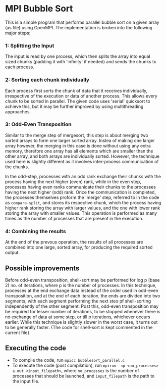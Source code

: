 # MPI Bubble Sort
This is a simple program that performs parallel bubble sort on a given array (as file) using OpenMPI. The implementation is broken into the following major steps:

### 1: Splitting the Input
The input is read by one process, which then splits the array into equal sized chunks (padding it with 'infinity' if needed) and sends the chunks to each process.

### 2: Sorting each chunk individually
Each process first sorts the chunk of data that it receives individually, irrespective of the execution or data of another process. This allows every chunk to be sorted in parallel. The given code uses 'serial' quicksort to achieve this, but it may be further improved by using multithreading approaches.

### 3: Odd-Even Transposition
Similar to the merge step of mergesort, this step is about merging two sorted arrays to form one larger sorted array. Instea of making one larger array however, the merging in this case is done without using any extra memory, therefore one array has all elements which are smaller than the other array, and both arrays are individually sorted. However, the technique used here is slightly different as it involves inter-process communication of the chunks.

In the odd-step, processes with an odd rank exchange their chunks with the process having the next higher (even) rank, while in the even step, processes having even ranks communicate their chunks to the processes having the next higher (odd) rank. Once the communication is completed, the processes themselves proform the 'merge' step, referred to in the code as `compare-split`, and stores its respective chunk, which the process having higher rank storing the array with larger values, and the one with lower rank storing the array with smaller values. This operation is performed as many times as the number of processes that are present in the execution.

### 4: Combining the results
At the end of the prevous operation, the results of all processes are combined into one large, sorted array, for producing the required sorted output.

## Possible improvements
Before odd-even transposition, shell-sort may be performed for log p (base 2) no. of iterations, where p is the number of processes. In this technique,  processes at the end exchange data instead of the order used in odd-even transposition, and at the end of each iteration, the ends are divided into two segments, with each segment performing the next steo pf shell-sorting independently of the other segment. Post this, odd-even transposition may be required for lesser number of iterations, to be stopped whenever there is no exchange of data at some step, or till p iterations, whichever occurs earlier. While this technique is slightly slower in the worst case, it turns out to be generally faster. {The code for shell-sort is kept commented in the current file}.

## Executing the code
 * To compile the code, run `mpicc bubblesort_parallel.c`
 * To execute the code (post compilation), run `mpirun -np <no_processes> a.out <input_filepath>`, where `no_processes` is the number of processes that should be launched, and `input_filepath` is the path to the input file.
